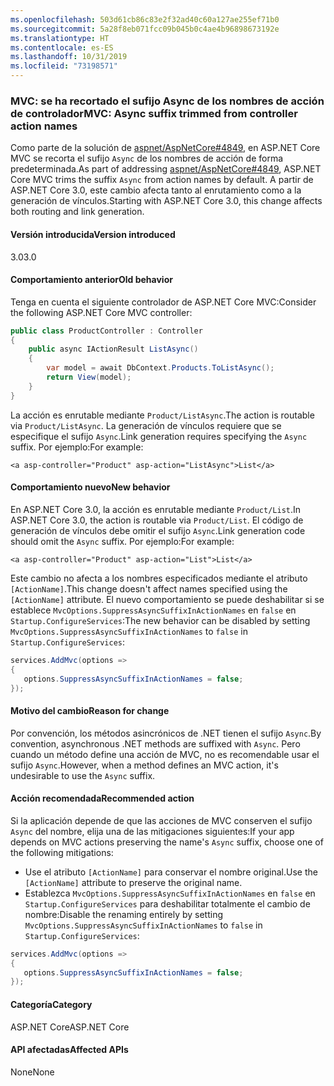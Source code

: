```yaml
---
ms.openlocfilehash: 503d61cb86c83e2f32ad40c60a127ae255ef71b0
ms.sourcegitcommit: 5a28f8eb071fcc09b045b0c4ae4b96898673192e
ms.translationtype: HT
ms.contentlocale: es-ES
ms.lasthandoff: 10/31/2019
ms.locfileid: "73198571"
---
```

### <a name="mvc-async-suffix-trimmed-from-controller-action-names"></a><span data-ttu-id="cfc55-101">MVC: se ha recortado el sufijo Async de los nombres de acción de controlador</span><span class="sxs-lookup"><span data-stu-id="cfc55-101">MVC: Async suffix trimmed from controller action names</span></span>

<span data-ttu-id="cfc55-102">Como parte de la solución de [aspnet/AspNetCore#4849](https://github.com/aspnet/AspNetCore/issues/4849), en ASP.NET Core MVC se recorta el sufijo `Async` de los nombres de acción de forma predeterminada.</span><span class="sxs-lookup"><span data-stu-id="cfc55-102">As part of addressing [aspnet/AspNetCore#4849](https://github.com/aspnet/AspNetCore/issues/4849), ASP.NET Core MVC trims the suffix `Async` from action names by default.</span></span> <span data-ttu-id="cfc55-103">A partir de ASP.NET Core 3.0, este cambio afecta tanto al enrutamiento como a la generación de vínculos.</span><span class="sxs-lookup"><span data-stu-id="cfc55-103">Starting with ASP.NET Core 3.0, this change affects both routing and link generation.</span></span>

#### <a name="version-introduced"></a><span data-ttu-id="cfc55-104">Versión introducida</span><span class="sxs-lookup"><span data-stu-id="cfc55-104">Version introduced</span></span>

<span data-ttu-id="cfc55-105">3.0</span><span class="sxs-lookup"><span data-stu-id="cfc55-105">3.0</span></span>

#### <a name="old-behavior"></a><span data-ttu-id="cfc55-106">Comportamiento anterior</span><span class="sxs-lookup"><span data-stu-id="cfc55-106">Old behavior</span></span>

<span data-ttu-id="cfc55-107">Tenga en cuenta el siguiente controlador de ASP.NET Core MVC:</span><span class="sxs-lookup"><span data-stu-id="cfc55-107">Consider the following ASP.NET Core MVC controller:</span></span>

```csharp
public class ProductController : Controller
{
    public async IActionResult ListAsync()
    {
        var model = await DbContext.Products.ToListAsync();
        return View(model);
    }
}
```

<span data-ttu-id="cfc55-108">La acción es enrutable mediante `Product/ListAsync`.</span><span class="sxs-lookup"><span data-stu-id="cfc55-108">The action is routable via `Product/ListAsync`.</span></span> <span data-ttu-id="cfc55-109">La generación de vínculos requiere que se especifique el sufijo `Async`.</span><span class="sxs-lookup"><span data-stu-id="cfc55-109">Link generation requires specifying the `Async` suffix.</span></span> <span data-ttu-id="cfc55-110">Por ejemplo:</span><span class="sxs-lookup"><span data-stu-id="cfc55-110">For example:</span></span>

```cshtml
<a asp-controller="Product" asp-action="ListAsync">List</a>
```

#### <a name="new-behavior"></a><span data-ttu-id="cfc55-111">Comportamiento nuevo</span><span class="sxs-lookup"><span data-stu-id="cfc55-111">New behavior</span></span>

<span data-ttu-id="cfc55-112">En ASP.NET Core 3.0, la acción es enrutable mediante `Product/List`.</span><span class="sxs-lookup"><span data-stu-id="cfc55-112">In ASP.NET Core 3.0, the action is routable via `Product/List`.</span></span> <span data-ttu-id="cfc55-113">El código de generación de vínculos debe omitir el sufijo `Async`.</span><span class="sxs-lookup"><span data-stu-id="cfc55-113">Link generation code should omit the `Async` suffix.</span></span> <span data-ttu-id="cfc55-114">Por ejemplo:</span><span class="sxs-lookup"><span data-stu-id="cfc55-114">For example:</span></span>

```cshtml
<a asp-controller="Product" asp-action="List">List</a>
```

<span data-ttu-id="cfc55-115">Este cambio no afecta a los nombres especificados mediante el atributo `[ActionName]`.</span><span class="sxs-lookup"><span data-stu-id="cfc55-115">This change doesn't affect names specified using the `[ActionName]` attribute.</span></span> <span data-ttu-id="cfc55-116">El nuevo comportamiento se puede deshabilitar si se establece `MvcOptions.SuppressAsyncSuffixInActionNames` en `false` en `Startup.ConfigureServices`:</span><span class="sxs-lookup"><span data-stu-id="cfc55-116">The new behavior can be disabled by setting `MvcOptions.SuppressAsyncSuffixInActionNames` to `false` in `Startup.ConfigureServices`:</span></span>

```csharp
services.AddMvc(options =>
{
   options.SuppressAsyncSuffixInActionNames = false;
});
```

#### <a name="reason-for-change"></a><span data-ttu-id="cfc55-117">Motivo del cambio</span><span class="sxs-lookup"><span data-stu-id="cfc55-117">Reason for change</span></span>

<span data-ttu-id="cfc55-118">Por convención, los métodos asincrónicos de .NET tienen el sufijo `Async`.</span><span class="sxs-lookup"><span data-stu-id="cfc55-118">By convention, asynchronous .NET methods are suffixed with `Async`.</span></span> <span data-ttu-id="cfc55-119">Pero cuando un método define una acción de MVC, no es recomendable usar el sufijo `Async`.</span><span class="sxs-lookup"><span data-stu-id="cfc55-119">However, when a method defines an MVC action, it's undesirable to use the `Async` suffix.</span></span>

#### <a name="recommended-action"></a><span data-ttu-id="cfc55-120">Acción recomendada</span><span class="sxs-lookup"><span data-stu-id="cfc55-120">Recommended action</span></span>

<span data-ttu-id="cfc55-121">Si la aplicación depende de que las acciones de MVC conserven el sufijo `Async` del nombre, elija una de las mitigaciones siguientes:</span><span class="sxs-lookup"><span data-stu-id="cfc55-121">If your app depends on MVC actions preserving the name's `Async` suffix, choose one of the following mitigations:</span></span>

- <span data-ttu-id="cfc55-122">Use el atributo `[ActionName]` para conservar el nombre original.</span><span class="sxs-lookup"><span data-stu-id="cfc55-122">Use the `[ActionName]` attribute to preserve the original name.</span></span>
- <span data-ttu-id="cfc55-123">Establezca `MvcOptions.SuppressAsyncSuffixInActionNames` en `false` en `Startup.ConfigureServices` para deshabilitar totalmente el cambio de nombre:</span><span class="sxs-lookup"><span data-stu-id="cfc55-123">Disable the renaming entirely by setting `MvcOptions.SuppressAsyncSuffixInActionNames` to `false` in `Startup.ConfigureServices`:</span></span>

```csharp
services.AddMvc(options =>
{
   options.SuppressAsyncSuffixInActionNames = false;
});
```

#### <a name="category"></a><span data-ttu-id="cfc55-124">Categoría</span><span class="sxs-lookup"><span data-stu-id="cfc55-124">Category</span></span>

<span data-ttu-id="cfc55-125">ASP.NET Core</span><span class="sxs-lookup"><span data-stu-id="cfc55-125">ASP.NET Core</span></span>

#### <a name="affected-apis"></a><span data-ttu-id="cfc55-126">API afectadas</span><span class="sxs-lookup"><span data-stu-id="cfc55-126">Affected APIs</span></span>

<span data-ttu-id="cfc55-127">None</span><span class="sxs-lookup"><span data-stu-id="cfc55-127">None</span></span>

<!-- 

#### Affected APIs

Not detectable via API analysis

-->
